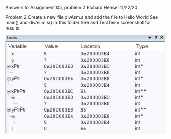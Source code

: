 Answers to Assignment 05, problem 2
Richard Hensel
11/22/20

Problem 2  Create a new file divAsm.s and add the file to Hello World
See main() and divAsim.s() in this folder
See and TeraTerm screenshot for results:

![image of screenshot](https://github.com/henselre/embsys310/blob/main/assignment05/A5_Problem_1/A5%20P1%20screenshot.png)
